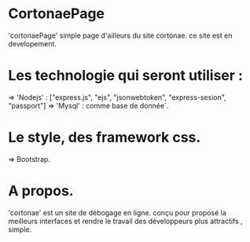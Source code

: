 # CortonaePage
 'cortonaePage' simple page d'ailleurs du site cortonae. ce site est en developement.
# Les technologie qui seront utiliser :
=> 'Nodejs' : ["express.js", "ejs", "jsonwebtoken", "express-sesion", "passport"]
=> 'Mysql' : comme base de donnée`.
  
# Le style, des framework css.
=> Bootstrap.

# A propos.
'cortonae' est un site de débogage en ligne.
conçu pour proposé la meilleurs interfaces
et rendre le travail des développeurs plus attractifs 
, simple.
